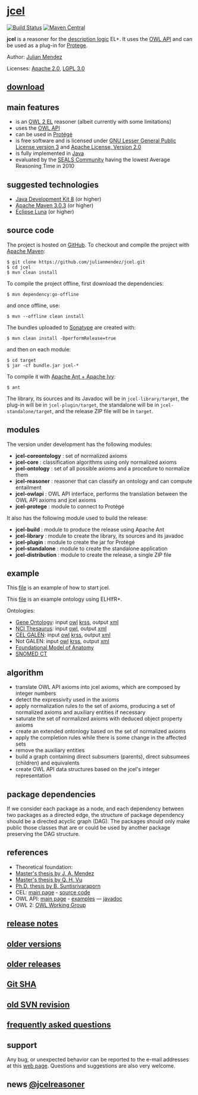 # [jcel](http://julianmendez.github.io/jcel/)

[![Build Status](https://travis-ci.org/julianmendez/jcel.png?branch=master)](https://travis-ci.org/julianmendez/jcel)
[![Maven Central](https://maven-badges.herokuapp.com/maven-central/de.tu-dresden.inf.lat.jcel/jcel-parent/badge.svg)](http://search.maven.org/#search|ga|1|g%3A%22de.tu-dresden.inf.lat.jcel%22)

**jcel** is a reasoner for the [description logic](http://dl.kr.org) EL+. It uses the [OWL API](http://owlcs.github.io/owlapi/) and can be used as a plug-in for [Protege](http://protege.stanford.edu/).

Author: [Julian Mendez](http://lat.inf.tu-dresden.de/~mendez/)

Licenses: [Apache 2.0](http://www.apache.org/licenses/LICENSE-2.0.txt), [LGPL 3.0](http://www.gnu.org/licenses/lgpl-3.0.txt)


## [download](http://sourceforge.net/projects/jcel/files/jcel/0.22.0/zip/jcel-0.22.0.zip/download)


## main features

* is an [OWL 2 EL](http://www.w3.org/2007/OWL/wiki/OWL_Working_Group) reasoner (albeit currently with some limitations)
* uses the [OWL API](http://owlapi.sourceforge.net)
* can be used in [Prot&eacute;g&eacute;](http://protege.stanford.edu)
* is free software and is licensed under [GNU Lesser General Public License version 3](http://www.gnu.org/licenses/lgpl.txt) and [Apache License, Version 2.0](http://www.apache.org/licenses/LICENSE-2.0.txt)
* is fully implemented in [Java](http://www.oracle.com/us/technologies/java/standard-edition/overview/index.html)
* evaluated by the [SEALS Community](http://www.seals-project.eu/news/storage-and-reasoning-systems-news) having the lowest Average Reasoning Time in 2010


## suggested technologies

* [Java Development Kit 8](http://java.sun.com/) (or higher)
* [Apache Maven 3.0.3](http://maven.apache.org/) (or higher)
* [Eclipse Luna](http://www.eclipse.org/) (or higher)


## source code

The project is hosted on [GitHub](https://github.com/julianmendez/jcel). To checkout and compile the project with [Apache Maven](http://maven.apache.org/):
```
$ git clone https://github.com/julianmendez/jcel.git
$ cd jcel
$ mvn clean install
```

To compile the project offline, first download the dependencies:
```
$ mvn dependency:go-offline
```
and once offline, use:
```
$ mvn --offline clean install
```

The bundles uploaded to [Sonatype](https://oss.sonatype.org/) are created with:
```
$ mvn clean install -DperformRelease=true
```
and then on each module:
```
$ cd target
$ jar -cf bundle.jar jcel-*
```

To compile it with [Apache Ant + Apache Ivy](http://ant.apache.org/ivy/):
```
$ ant
```

The library, its sources and its Javadoc will be in `jcel-library/target`, the plug-in will be in `jcel-plugin/target`, the standalone will be in `jcel-standalone/target`, and the release ZIP file will be in `target`.


## modules

The version under development has the following modules:

* **jcel-coreontology** : set of normalized axioms
* **jcel-core** : classification algorithms using only normalized axioms
* **jcel-ontology** : set of all possible axioms and a procedure to normalize them
* **jcel-reasoner** : reasoner that can classify an ontology and can compute entailment
* **jcel-owlapi** : OWL API interface, performs the translation between the OWL API axioms and jcel axioms
* **jcel-protege** : module to connect to Protégé

It also has the following module used to build the release:

* **jcel-build** : module to produce the release using Apache Ant
* **jcel-library** : module to create the library, its sources and its javadoc
* **jcel-plugin** : module to create the jar for Protégé
* **jcel-standalone** : module to create the standalone application
* **jcel-distribution** : module to create the release, a single ZIP file


## example

This [file](http://julianmendez.github.io/jcel/data/start-jcel.sh.txt) is an example of how to start jcel.

This [file](http://julianmendez.github.io/jcel/data/example.owl) is an example ontology using ELHIfR+.

Ontologies:
* [Gene Ontology](http://www.geneontology.org/): input [owl](http://lat.inf.tu-dresden.de/systems/jcel/ontologies/geneontology.owl.zip) [krss](http://lat.inf.tu-dresden.de/systems/jcel/ontologies/go.cel.zip), output [xml](http://lat.inf.tu-dresden.de/systems/jcel/ontologies/geneontology-inferred-0.12.0.xml.zip)
* [NCI Thesaurus](http://ncit.nci.nih.gov/): input [owl](http://lat.inf.tu-dresden.de/systems/jcel/ontologies/nci.owl.zip), output [xml](http://lat.inf.tu-dresden.de/systems/jcel/ontologies/nci-inferred-0.12.0.xml.zip)
* [CEL GALEN](http://www.opengalen.org/): input [owl](http://lat.inf.tu-dresden.de/systems/jcel/ontologies/celgalen.owl.zip) [krss](http://lat.inf.tu-dresden.de/systems/jcel/ontologies/celgalen.cel.zip), output [xml](http://lat.inf.tu-dresden.de/systems/jcel/ontologies/celgalen-inferred-0.12.0.xml.zip)
* Not GALEN: input [owl](http://lat.inf.tu-dresden.de/systems/jcel/ontologies/notgalen.owl.zip) [krss](http://lat.inf.tu-dresden.de/systems/jcel/ontologies/notgalen.cel.zip), output [xml](http://lat.inf.tu-dresden.de/systems/jcel/ontologies/notgalen-inferred-0.12.0.xml.zip)
* [Foundational Model of Anatomy](http://sig.biostr.washington.edu/projects/fm/)
* [SNOMED CT](http://www.ihtsdo.org/our-standards/)


## algorithm
* translate OWL API axioms into jcel axioms, which are composed by integer numbers
* detect the expressivity used in the axioms
* apply normalization rules to the set of axioms, producing a set of normalized axioms and auxiliary entities if necessary
* saturate the set of normalized axioms with deduced object property axioms
* create an extended ontonlogy based on the set of normalized axioms
* apply the completion rules while there is some change in the affected sets
* remove the auxiliary entities
* build a graph containing direct subsumers (parents), direct subsumees (children) and equivalents
* create OWL API data structures based on the jcel's integer representation


## package dependencies

If we consider each package as a node, and each dependency between two packages as a directed edge, the structure of package dependency should be a directed acyclic graph (DAG). The packages should only make public those classes that are or could be used by another package preserving the DAG structure.


## references

* Theoretical foundation:
 * [Master's thesis by J. A. Mendez](http://lat.inf.tu-dresden.de/research/mas/Men-Mas-11.pdf)
 * [Master's thesis by Q. H. Vu](http://lat.inf.tu-dresden.de/research/mas/Vu-Mas-08.pdf)
 * [Ph.D. thesis by B. Suntisrivaraporn](http://lat.inf.tu-dresden.de/research/phd/Sun-PhD-09.pdf)
* CEL: [main page](http://lat.inf.tu-dresden.de/systems/cel) - [source code](https://github.com/julianmendez/cel)
* OWL API: [main page](http://owlapi.sourceforge.net/) - [examples](http://owlapi.sourceforge.net/documentation.html) — [javadoc](http://owlapi.sourceforge.net/javadoc)
* OWL 2: [OWL Working Group](http://www.w3.org/2007/OWL/wiki/OWL_Working_Group)


## [release notes](http://github.com/julianmendez/jcel/blob/master/RELEASE-NOTES.md)


## [older versions](http://julianmendez.github.io/jcel/data/oldversions.md)


## [older releases](http://sourceforge.net/projects/jcel/files/)


## [Git SHA](http://julianmendez.github.io/jcel/data/gitsha.txt) 


## [old SVN revision](http://julianmendez.github.io/jcel/data/svnrev.txt)


## [frequently asked questions](http://julianmendez.github.io/jcel/data/faq.md)


## support

Any bug, or unexpected behavior can be reported to the e-mail addresses at this [web page](http://lat.inf.tu-dresden.de/~mendez). Questions and suggestions are also very welcome.


## news [@jcelreasoner](http://twitter.com/jcelreasoner)



